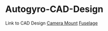 # Autogyro-CAD-Design
Link to CAD Design
[Camera Mount](https://github.com/Arcilios/Autogyro-CAD-Design/tree/main/Camera)
[Fuselage](https://github.com/Arcilios/Autogyro-CAD-Design/tree/main/Fuselage)
